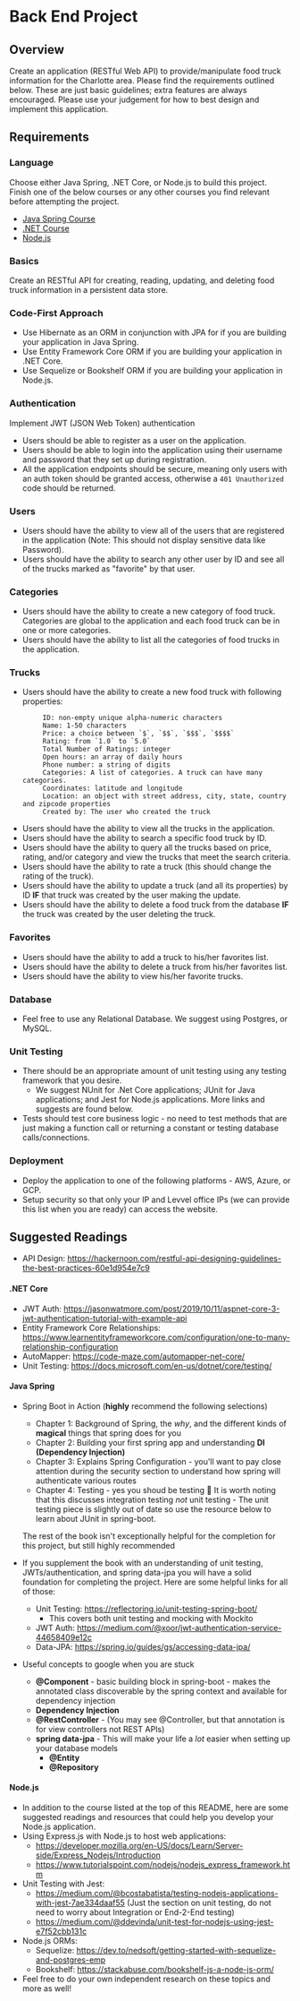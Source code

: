 # Back End Project

## Overview

Create an application (RESTful Web API) to provide/manipulate food truck information for the Charlotte area. Please find the requirements outlined below. These are just basic guidelines; extra features are always encouraged. Please use your judgement for how to best design and implement this application.

## Requirements

### Language

Choose either Java Spring, .NET Core, or Node.js to build this project. Finish one of the below courses or any other courses you find relevant before attempting the project.

- [Java Spring Course](https://www.udemy.com/spring-hibernate-tutorial/)
- [.NET Course](https://www.udemy.com/aspnet-core-20-e-commerce-web-site-based-on-microservices-and-docker/)
- [Node.js](https://www.udemy.com/course/the-complete-nodejs-developer-course-2/)

### Basics

Create an RESTful API for creating, reading, updating, and deleting food truck information in a persistent data store.

### Code-First Approach

- Use Hibernate as an ORM in conjunction with JPA for if you are building your application in Java Spring.
- Use Entity Framework Core ORM if you are building your application in .NET Core.
- Use Sequelize or Bookshelf ORM if you are building your application in Node.js.

### Authentication

Implement JWT (JSON Web Token) authentication

- Users should be able to register as a user on the application.
- Users should be able to login into the application using their username and password that they set up during registration.
- All the application endpoints should be secure, meaning only users with an auth token should be granted access, otherwise a `401 Unauthorized` code should be returned.

### Users

- Users should have the ability to view all of the users that are registered in the application (Note: This should not display sensitive data like Password).
- Users should have the ability to search any other user by ID and see all of the trucks marked as "favorite" by that user.

### Categories

- Users should have the ability to create a new category of food truck. Categories are global to the application and each food truck can be in one or more categories.
- Users should have the ability to list all the categories of food trucks in the application.

### Trucks

- Users should have the ability to create a new food truck with following properties:
  ```
       ID: non-empty unique alpha-numeric characters
       Name: 1-50 characters
       Price: a choice between `$`, `$$`, `$$$`, `$$$$`
       Rating: from `1.0` to `5.0`
       Total Number of Ratings: integer
       Open hours: an array of daily hours
       Phone number: a string of digits
       Categories: A list of categories. A truck can have many categories.
       Coordinates: latitude and longitude
       Location: an object with street address, city, state, country and zipcode properties
       Created by: The user who created the truck
  ```
- Users should have the ability to view all the trucks in the application.
- Users should have the ability to search a specific food truck by ID.
- Users should have the ability to query all the trucks based on price, rating, and/or category and view the trucks that meet the search criteria.
- Users should have the ability to rate a truck (this should change the rating of the truck).
- Users should have the ability to update a truck (and all its properties) by ID **IF** that truck was created by the user making the update.
- Users should have the ability to delete a food truck from the database **IF** the truck was created by the user deleting the truck.

### Favorites

- Users should have the ability to add a truck to his/her favorites list.
- Users should have the ability to delete a truck from his/her favorites list.
- Users should have the ability to view his/her favorite trucks.

### Database

- Feel free to use any Relational Database. We suggest using Postgres, or MySQL.

### Unit Testing

- There should be an appropriate amount of unit testing using any testing framework that you desire.
  - We suggest NUnit for .Net Core applications; JUnit for Java applications; and Jest for Node.js applications. More links and suggests are found below.
- Tests should test core business logic - no need to test methods that are just making a function call or returning a constant or testing database calls/connections.

### Deployment

- Deploy the application to one of the following platforms - AWS, Azure, or GCP.
- Setup security so that only your IP and Levvel office IPs (we can provide this list when you are ready) can access the website.

## Suggested Readings

- API Design: https://hackernoon.com/restful-api-designing-guidelines-the-best-practices-60e1d954e7c9

#### .NET Core

- JWT Auth: https://jasonwatmore.com/post/2019/10/11/aspnet-core-3-jwt-authentication-tutorial-with-example-api
- Entity Framework Core Relationships: https://www.learnentityframeworkcore.com/configuration/one-to-many-relationship-configuration
- AutoMapper: https://code-maze.com/automapper-net-core/
- Unit Testing: https://docs.microsoft.com/en-us/dotnet/core/testing/

#### Java Spring

- Spring Boot in Action (**highly** recommend the following selections)

  - Chapter 1: Background of Spring, the _why_, and the different kinds of **magical** things that spring does for you
  - Chapter 2: Building your first spring app and understanding **DI (Dependency Injection)**
  - Chapter 3: Explains Spring Configuration - you'll want to pay close attention during the security section to understand how spring will authenticate various routes
  - Chapter 4: Testing - yes you shoud be testing :eyes: It is worth noting that this discusses integration testing _not_ unit testing - The unit testing piece is slightly out of date so use the resource below to learn about JUnit in spring-boot.

  The rest of the book isn't exceptionally helpful for the completion for this project, but still highly recommended

- If you supplement the book with an understanding of unit testing, JWTs/authentication, and spring data-jpa you will have a solid foundation for completing the project. Here are some helpful links for all of those:
  - Unit Testing: https://reflectoring.io/unit-testing-spring-boot/
    - This covers both unit testing and mocking with Mockito
  - JWT Auth: https://medium.com/@xoor/jwt-authentication-service-44658409e12c
  - Data-JPA: https://spring.io/guides/gs/accessing-data-jpa/
- Useful concepts to google when you are stuck
  - **@Component** - basic building block in spring-boot - makes the annotated class discoverable by the spring context and available for dependency injection
  - **Dependency Injection**
  - **@RestController** - (You may see @Controller, but that annotation is for view controllers not REST APIs)
  - **spring data-jpa** - This will make your life a _lot_ easier when setting up your database models
    - **@Entity**
    - **@Repository**

#### Node.js

- In addition to the course listed at the top of this README, here are some suggested readings and resources that could help you develop your Node.js application.
- Using Express.js with Node.js to host web applications:
  - https://developer.mozilla.org/en-US/docs/Learn/Server-side/Express_Nodejs/Introduction
  - https://www.tutorialspoint.com/nodejs/nodejs_express_framework.htm
- Unit Testing with Jest:
  - https://medium.com/@bcostabatista/testing-nodejs-applications-with-jest-7ae334daaf55 (Just the section on unit testing, do not need to worry about Integration or End-2-End testing)
  - https://medium.com/@ddevinda/unit-test-for-nodejs-using-jest-e7f52cbb131c
- Node.js ORMs:
  - Sequelize: https://dev.to/nedsoft/getting-started-with-sequelize-and-postgres-emp
  - Bookshelf: https://stackabuse.com/bookshelf-js-a-node-js-orm/
- Feel free to do your own independent research on these topics and more as well!
